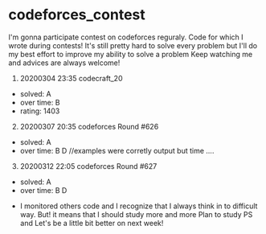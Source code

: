 # codeforces_contest
I'm gonna participate contest on codeforces reguraly. Code for which I wrote during contests!
It's still pretty hard to solve every problem but I'll do my best effort to improve my ability to solve a problem
Keep watching me and advices are always welcome!

1. 20200304 23:35 codecraft_20 
- solved: A
- over time: B
- rating: 1403

2. 20200307 20:35 codeforces Round #626
- solved: A
- over time: B D //examples were corretly output but time ....

3. 20200312 22:05 codeforces Round #627
- solved: A
- over time: B D
* I monitored others code and I recognize that I always think in to difficult way. But! it means that I should study more and more
Plan to study PS and Let's be a little bit better on next week! 
